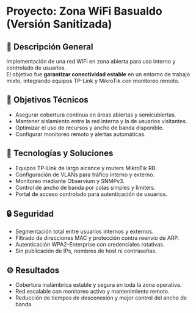 # Proyecto: Zona WiFi Basualdo (Versión Sanitizada)

## 📘 Descripción General
Implementación de una red WiFi en zona abierta para uso interno y controlado de usuarios.  
El objetivo fue **garantizar conectividad estable** en un entorno de trabajo mixto, integrando equipos TP-Link y MikroTik con monitoreo remoto.

## 🧠 Objetivos Técnicos
- Asegurar cobertura continua en áreas abiertas y semicubiertas.
- Mantener aislamiento entre la red interna y la de usuarios visitantes.
- Optimizar el uso de recursos y ancho de banda disponible.
- Configurar monitoreo remoto y alertas automáticas.

## 🧩 Tecnologías y Soluciones
- Equipos TP-Link de largo alcance y routers MikroTik RB.
- Configuración de VLANs para tráfico interno y externo.
- Monitoreo mediante Observium y SNMPv3.
- Control de ancho de banda por colas simples y limiters.
- Portal de acceso controlado para autenticación de usuarios.

## 🔒 Seguridad
- Segmentación total entre usuarios internos y externos.
- Filtrado de direcciones MAC y protección contra reenvío de ARP.
- Autenticación WPA2-Enterprise con credenciales rotativas.
- Sin publicación de IPs, nombres de host ni contraseñas.

## ⚙️ Resultados
- Cobertura inalámbrica estable y segura en toda la zona operativa.
- Red escalable con monitoreo activo y mantenimiento remoto.
- Reducción de tiempos de desconexión y mejor control del ancho de banda.
